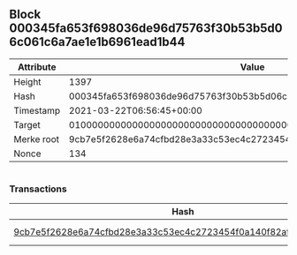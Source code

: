 ## Block 000345fa653f698036de96d75763f30b53b5d06c061c6a7ae1e1b6961ead1b44

Attribute | Value
--- | ---
Height | 1397
Hash | 000345fa653f698036de96d75763f30b53b5d06c061c6a7ae1e1b6961ead1b44
Timestamp | 2021-03-22T06:56:45+00:00
Target | 0100000000000000000000000000000000000000000000000000000000000000
Merke root | 9cb7e5f2628e6a74cfbd28e3a33c53ec4c2723454f0a140f82afcf8b0414f703
Nonce | 134

```

```

### Transactions

Hash | Amount
--- | ---
[9cb7e5f2628e6a74cfbd28e3a33c53ec4c2723454f0a140f82afcf8b0414f703](9cb7e5f2628e6a74cfbd28e3a33c53ec4c2723454f0a140f82afcf8b0414f703.md) | 10.00000000 SKEPTI 
